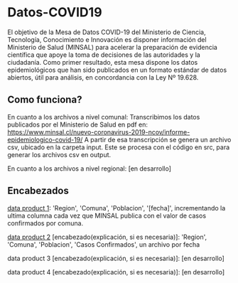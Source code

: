 # Datos-COVID19
El objetivo de la Mesa de Datos COVID-19 del Ministerio de Ciencia, Tecnología, Conocimiento e Innovación es disponer información del Ministerio de Salud (MINSAL) para acelerar la preparación de evidencia científica que apoye la toma de decisiones de las autoridades y la ciudadanía. Como primer resultado, esta mesa dispone los datos epidemiológicos que han sido publicados en un formato estándar de datos abiertos, útil para análisis, en concordancia con la Ley Nº 19.628. 

## Como funciona?
En cuanto a los archivos a nivel comunal: Transcribimos los datos publicados por el Ministerio de Salud en pdf en:
https://www.minsal.cl/nuevo-coronavirus-2019-ncov/informe-epidemiologico-covid-19/
A partir de esa transcripción se genera un archivo csv, ubicado en la carpeta input.
Este se procesa con el código en src, para generar los archivos csv en output.

En cuanto a los archivos a nivel regional: [en desarrollo]

## Encabezados
[data product 1](output/producto1): 'Region', 'Comuna', 'Poblacion', '[fecha]', incrementando la ultima columna cada vez que MINSAL publica con el valor de casos confirmados por comuna. 

[data product 2](output/producto2) [encabezado(explicación, si es necesaria)]: 'Region', 'Comuna', 'Poblacion', 'Casos Confirmados', un archivo por fecha

data product 3 [encabezado(explicación, si es necesaria)]: [en desarrollo]

data product 4 [encabezado(explicación, si es necesaria)]: [en desarrollo]
